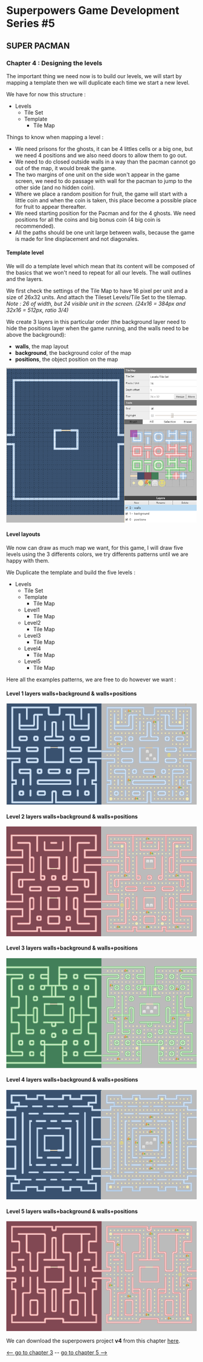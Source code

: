 # Superpowers Game Development Series #5
## **SUPER PACMAN**  
### **Chapter 4 : Designing the levels**

The important thing we need now is to build our levels, we will start by mapping a template then we will duplicate each time we start a new level.

We have for now this structure :

* Levels
   * Tile Set
   * Template
      * Tile Map
      
Things to know when mapping a level :

* We need prisons for the ghosts, it can be 4 littles cells or a big one, but we need 4 positions and we also need doors to allow them to go out.
* We need to do closed outside walls in a way than the pacman cannot go out of the map, it would break the game.
* The two margins of one unit on the side won't appear in the game screen, we need to do passage with wall for the pacman to jump to the other side (and no hidden coin).
* Where we place a random position for fruit, the game will start with a little coin and when the coin is taken, this place become a possible place for fruit to appear thereafter.
* We need starting position for the Pacman and for the 4 ghosts. We need positions for all the coins and big bonus coin (4 big coin is recommended).
* All the paths should be one unit large between walls, because the game is made for line displacement and not diagonales.

#### Template level

We will do a template level which mean that its content will be composed of the basics that we won't need to repeat for all our levels. The wall outlines and the layers.

We first check the settings of the Tile Map to have 16 pixel per unit and a size of 26x32 units. And attach the Tileset Levels/Tile Set to the tilemap.  
*Note : 26 of width, but 24 visible unit in the screen. (24x16 = 384px and 32x16 = 512px, ratio 3/4)*

We create 3 layers in this particular order (the background layer need to hide the positions layer when the game running, and the walls need to be above the background):
* **walls**, the map layout
* **background**, the background color of the map
* **positions**, the object position on the map  

![Template level](img/ch4/template.png)

#### Level layouts

We now can draw as much map we want, for this game, I will draw five levels using the 3 differents colors, we try differents patterns until we are happy with them.

We Duplicate the template and build the five levels :

* Levels
   * Tile Set
   * Template
      * Tile Map
   * Level1
      * Tile Map
   * Level2
      * Tile Map
   * Level3
      * Tile Map
   * Level4
      * Tile Map
   * Level5
      * Tile Map

Here all the examples patterns, we are free to do however we want :

#### Level 1 layers walls+background & walls+positions

![Template level](img/ch4/level1.png)

#### Level 2 layers walls+background & walls+positions

![Template level](img/ch4/level2.png)

#### Level 3 layers walls+background & walls+positions

![Template level](img/ch4/level3.png)

#### Level 4 layers walls+background & walls+positions

![Template level](img/ch4/level4.png)

#### Level 5 layers walls+background & walls+positions

![Template level](img/ch4/level5.png)

We can download the superpowers project **v4** from this chapter [here](https://github.com/mseyne/super-pacman-project).

[<-- go to chapter 3](ch3.md) -- [go to chapter 5 -->](ch5.md)